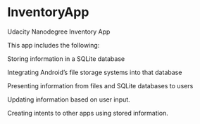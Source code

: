 # InventoryApp
Udacity Nanodegree Inventory App

This app includes the following:

Storing information in a SQLite database

Integrating Android’s file storage systems into that database

Presenting information from files and SQLite databases to users

Updating information based on user input.

Creating intents to other apps using stored information.

